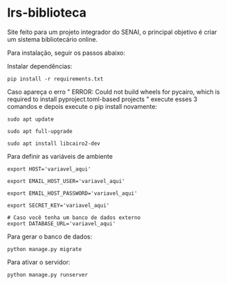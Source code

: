 # lrs-biblioteca

Site feito para um projeto integrador do SENAI, o principal objetivo é criar um sistema bibliotecário online.

Para instalação, seguir os passos abaixo:

Instalar dependências:

    pip install -r requirements.txt

Caso apareça o erro " ERROR: Could not build wheels for pycairo, which is required to install pyproject.toml-based projects " execute esses 3 comandos e depois execute o pip install novamente:

    sudo apt update

    sudo apt full-upgrade

    sudo apt install libcairo2-dev

Para definir as variáveis de ambiente

    export HOST='variavel_aqui'

    export EMAIL_HOST_USER='variavel_aqui'

    export EMAIL_HOST_PASSWORD='variavel_aqui'

    export SECRET_KEY='variavel_aqui'

    # Caso você tenha um banco de dados externo
    export DATABASE_URL='variavel_aqui'

Para gerar o banco de dados:

    python manage.py migrate

Para ativar o servidor:

    python manage.py runserver
